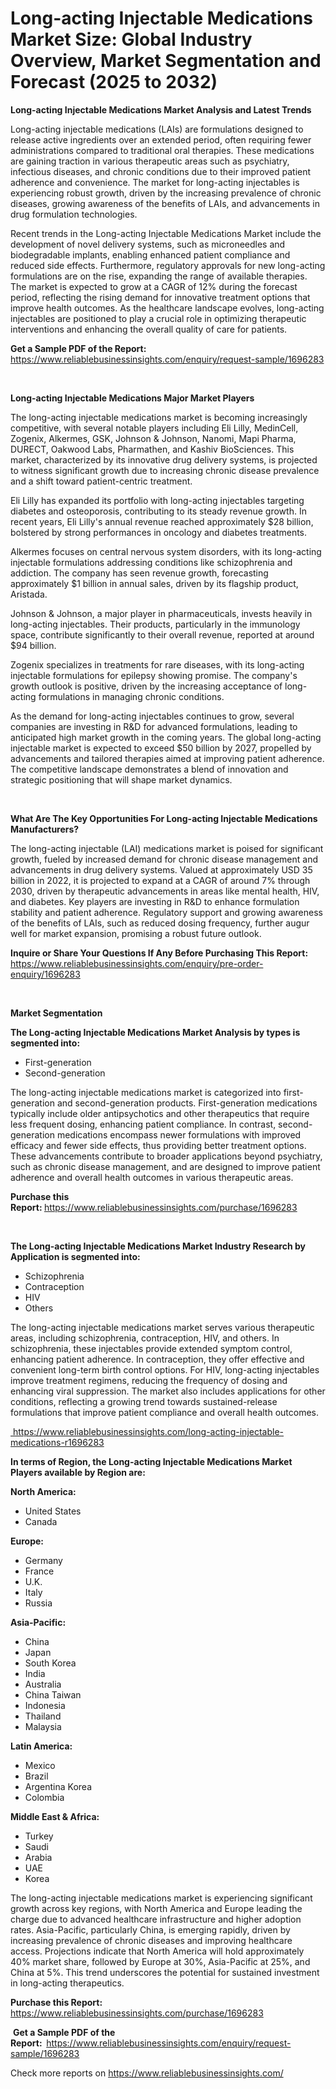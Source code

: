 <p><h1>Long-acting Injectable Medications Market Size: Global Industry Overview, Market Segmentation and Forecast (2025 to 2032)</h1></p><p><strong>Long-acting Injectable Medications Market Analysis and Latest Trends</strong></p>
<p><p>Long-acting injectable medications (LAIs) are formulations designed to release active ingredients over an extended period, often requiring fewer administrations compared to traditional oral therapies. These medications are gaining traction in various therapeutic areas such as psychiatry, infectious diseases, and chronic conditions due to their improved patient adherence and convenience. The market for long-acting injectables is experiencing robust growth, driven by the increasing prevalence of chronic diseases, growing awareness of the benefits of LAIs, and advancements in drug formulation technologies.</p><p>Recent trends in the Long-acting Injectable Medications Market include the development of novel delivery systems, such as microneedles and biodegradable implants, enabling enhanced patient compliance and reduced side effects. Furthermore, regulatory approvals for new long-acting formulations are on the rise, expanding the range of available therapies. The market is expected to grow at a CAGR of 12% during the forecast period, reflecting the rising demand for innovative treatment options that improve health outcomes. As the healthcare landscape evolves, long-acting injectables are positioned to play a crucial role in optimizing therapeutic interventions and enhancing the overall quality of care for patients.</p></p>
<p><strong>Get a Sample PDF of the Report:&nbsp;</strong> <a href="https://www.reliablebusinessinsights.com/enquiry/request-sample/1696283?utm_campaign=1106&utm_medium=2&utm_source=Github&utm_content=ia&utm_term=08012025&utm_id=long-acting-injectable-medications">https://www.reliablebusinessinsights.com/enquiry/request-sample/1696283</a></p>
<p>&nbsp;</p>
<p><strong>Long-acting Injectable Medications Major Market Players</strong></p>
<p><p>The long-acting injectable medications market is becoming increasingly competitive, with several notable players including Eli Lilly, MedinCell, Zogenix, Alkermes, GSK, Johnson & Johnson, Nanomi, Mapi Pharma, DURECT, Oakwood Labs, Pharmathen, and Kashiv BioSciences. This market, characterized by its innovative drug delivery systems, is projected to witness significant growth due to increasing chronic disease prevalence and a shift toward patient-centric treatment.</p><p>Eli Lilly has expanded its portfolio with long-acting injectables targeting diabetes and osteoporosis, contributing to its steady revenue growth. In recent years, Eli Lilly's annual revenue reached approximately $28 billion, bolstered by strong performances in oncology and diabetes treatments.</p><p>Alkermes focuses on central nervous system disorders, with its long-acting injectable formulations addressing conditions like schizophrenia and addiction. The company has seen revenue growth, forecasting approximately $1 billion in annual sales, driven by its flagship product, Aristada.</p><p>Johnson & Johnson, a major player in pharmaceuticals, invests heavily in long-acting injectables. Their products, particularly in the immunology space, contribute significantly to their overall revenue, reported at around $94 billion.</p><p>Zogenix specializes in treatments for rare diseases, with its long-acting injectable formulations for epilepsy showing promise. The company's growth outlook is positive, driven by the increasing acceptance of long-acting formulations in managing chronic conditions.</p><p>As the demand for long-acting injectables continues to grow, several companies are investing in R&D for advanced formulations, leading to anticipated high market growth in the coming years. The global long-acting injectable market is expected to exceed $50 billion by 2027, propelled by advancements and tailored therapies aimed at improving patient adherence. The competitive landscape demonstrates a blend of innovation and strategic positioning that will shape market dynamics.</p></p>
<p>&nbsp;</p>
<p><strong>What Are The Key Opportunities For Long-acting Injectable Medications Manufacturers?</strong></p>
<p><p>The long-acting injectable (LAI) medications market is poised for significant growth, fueled by increased demand for chronic disease management and advancements in drug delivery systems. Valued at approximately USD 35 billion in 2022, it is projected to expand at a CAGR of around 7% through 2030, driven by therapeutic advancements in areas like mental health, HIV, and diabetes. Key players are investing in R&D to enhance formulation stability and patient adherence. Regulatory support and growing awareness of the benefits of LAIs, such as reduced dosing frequency, further augur well for market expansion, promising a robust future outlook.</p></p>
<p><strong>Inquire or Share Your Questions If Any Before Purchasing This Report:</strong> <a href="https://www.reliablebusinessinsights.com/enquiry/pre-order-enquiry/1696283?utm_campaign=1106&utm_medium=2&utm_source=Github&utm_content=ia&utm_term=08012025&utm_id=long-acting-injectable-medications">https://www.reliablebusinessinsights.com/enquiry/pre-order-enquiry/1696283</a></p>
<p>&nbsp;</p>
<p><strong>Market Segmentation</strong></p>
<p><strong>The Long-acting Injectable Medications Market Analysis by types is segmented into:</strong></p>
<p><ul><li>First-generation</li><li>Second-generation</li></ul></p>
<p><p>The long-acting injectable medications market is categorized into first-generation and second-generation products. First-generation medications typically include older antipsychotics and other therapeutics that require less frequent dosing, enhancing patient compliance. In contrast, second-generation medications encompass newer formulations with improved efficacy and fewer side effects, thus providing better treatment options. These advancements contribute to broader applications beyond psychiatry, such as chronic disease management, and are designed to improve patient adherence and overall health outcomes in various therapeutic areas.</p></p>
<p><strong>Purchase this Report:&nbsp;</strong><a href="https://www.reliablebusinessinsights.com/purchase/1696283?utm_campaign=1106&utm_medium=2&utm_source=Github&utm_content=ia&utm_term=08012025&utm_id=long-acting-injectable-medications">https://www.reliablebusinessinsights.com/purchase/1696283</a></p>
<p>&nbsp;</p>
<p><strong>The Long-acting Injectable Medications Market Industry Research by Application is segmented into:</strong></p>
<p><ul><li>Schizophrenia</li><li>Contraception</li><li>HIV</li><li>Others</li></ul></p>
<p><p>The long-acting injectable medications market serves various therapeutic areas, including schizophrenia, contraception, HIV, and others. In schizophrenia, these injectables provide extended symptom control, enhancing patient adherence. In contraception, they offer effective and convenient long-term birth control options. For HIV, long-acting injectables improve treatment regimens, reducing the frequency of dosing and enhancing viral suppression. The market also includes applications for other conditions, reflecting a growing trend towards sustained-release formulations that improve patient compliance and overall health outcomes.</p></p>
<p><a href="https://www.reliablebusinessinsights.com/long-acting-injectable-medications-r1696283?utm_campaign=1106&utm_medium=2&utm_source=Github&utm_content=ia&utm_term=08012025&utm_id=long-acting-injectable-medications">&nbsp;https://www.reliablebusinessinsights.com/long-acting-injectable-medications-r1696283</a></p>
<p><strong>In terms of Region, the Long-acting Injectable Medications Market Players available by Region are:</strong></p>
<p>
    <p> <strong> North America: </strong>
        <ul>
            <li>United States</li>
            <li>Canada</li>
        </ul>
        </p> 
    <p> <strong> Europe: </strong>
        <ul>
            <li>Germany</li>
            <li>France</li>
            <li>U.K.</li>
            <li>Italy</li>
            <li>Russia</li>
        </ul>
        </p> 
    <p> <strong> Asia-Pacific: </strong>
        <ul>
            <li>China</li>
            <li>Japan</li>
            <li>South Korea</li>
            <li>India</li>
            <li>Australia</li>
            <li>China Taiwan</li>
            <li>Indonesia</li>
            <li>Thailand</li>
            <li>Malaysia</li>
        </ul>
        </p> 
    <p> <strong> Latin America: </strong>
        <ul>
            <li>Mexico</li>
            <li>Brazil</li>
            <li>Argentina Korea</li>
            <li>Colombia</li>
        </ul>
        </p> 
    <p> <strong> Middle East & Africa: </strong>
        <ul>
            <li>Turkey</li>
            <li>Saudi</li>
            <li>Arabia</li>
            <li>UAE</li>
            <li>Korea</li>
        </ul>
    </p>
    </p>
<p><p>The long-acting injectable medications market is experiencing significant growth across key regions, with North America and Europe leading the charge due to advanced healthcare infrastructure and higher adoption rates. Asia-Pacific, particularly China, is emerging rapidly, driven by increasing prevalence of chronic diseases and improving healthcare access. Projections indicate that North America will hold approximately 40% market share, followed by Europe at 30%, Asia-Pacific at 25%, and China at 5%. This trend underscores the potential for sustained investment in long-acting therapeutics.</p></p>
<p><strong>Purchase this Report: </strong><a href="https://www.reliablebusinessinsights.com/purchase/1696283?utm_campaign=1106&utm_medium=2&utm_source=Github&utm_content=ia&utm_term=08012025&utm_id=long-acting-injectable-medications">https://www.reliablebusinessinsights.com/purchase/1696283</a></p>
<p>&nbsp;<strong>Get a Sample PDF of the Report:&nbsp;&nbsp;</strong><a href="https://www.reliablebusinessinsights.com/enquiry/request-sample/1696283?utm_campaign=1106&utm_medium=2&utm_source=Github&utm_content=ia&utm_term=08012025&utm_id=long-acting-injectable-medications">https://www.reliablebusinessinsights.com/enquiry/request-sample/1696283</a></p>
<p><strong></strong></p>
<p>Check more reports on <a href="https://www.reliablebusinessinsights.com/?utm_campaign=1106&utm_medium=2&utm_source=Github&utm_content=ia&utm_term=08012025&utm_id=long-acting-injectable-medications">https://www.reliablebusinessinsights.com/</a></p>